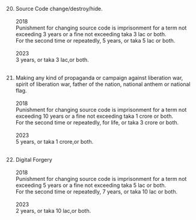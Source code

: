 20. Source Code change/destroy/hide.<br/><br/>2018<br/> 
Punishment for changing source code is imprisonment for a term not exceeding 3 years or a fine not exceeding taka 3 lac or both.<br/>
 For the second time or repeatedly, 5 years, or taka 5 lac or both.<br/><br/>2023<br/> 3 years, or taka 3 lac,or both.<br/><br/>

 21. Making any kind of propaganda or campaign against liberation war, spirit of liberation war, father of the nation, national anthem or national flag.<br/><br/>2018<br/> 
Punishment for changing source code is imprisonment for a term not exceeding 10 years or a fine not exceeding taka 1 crore or both.<br/>
 For the second time or repeatedly, for life, or taka 3 crore or both.<br/><br/>2023<br/> 5 years, or taka 1 crore,or both.<br/><br/>

 22. Digital Forgery<br/><br/>2018<br/> 
Punishment for changing source code is imprisonment for a term not exceeding 5 years or a fine not exceeding taka 5 lac or both.<br/>
 For the second time or repeatedly, 7 years, or taka 10 lac or both.<br/><br/>2023<br/> 2 years, or taka 10 lac,or both.<br/><br/>


